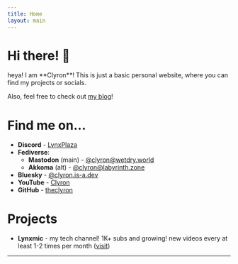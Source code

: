 ```yaml
---
title: Home
layout: main
---
```

<h1 id="greeting"><noscript>Hi there! 👋</noscript></h1>
heya! I am **Clyron**! This is just a basic personal website, where you can find my projects or socials.

Also, feel free to check out [my blog][7]!

# Find me on...
* **Discord** - [LynxPlaza][1]
* **Fediverse**:
   * **Mastodon** (main) - <a rel="me" href="https://wetdry.world/@clyron">@clyron@wetdry.world</a>
   * **Akkoma** (alt) - [@clyron@labyrinth.zone][8]
* **Bluesky** - [@clyron.is-a.dev][9]
* **YouTube** - [Clyron][2]
* **GitHub** - [theclyron][5]

# Projects
* **Lynxmic** - my tech channel! 1K+ subs and growing! new videos every at least 1-2 times per month ([visit][3])

---

[1]: https://discord.gg/wDxDKJU2sj
[2]: https://youtube.com/@Clyron
[3]: https://youtube.com/@Lynxmic
[5]: https://github.com/theclyron
[6]: https://github.com/theclyron/Venus
[7]: /blog/
[8]: https://labyrinth.zone/clyron
[9]: https://bsky.app/profile/clyron.is-a.dev